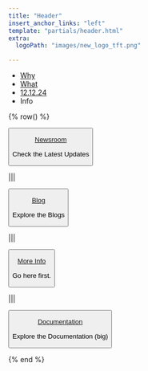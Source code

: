 ```yaml
---
title: "Header"
insert_anchor_links: "left"
template: "partials/header.html"
extra:
  logoPath: "images/new_logo_tft.png"

---
```


- [Why]("/why")
- [What]("/what")
- [12.12.24]("/action")
- Info


{% row() %}

<button class="dropdown" onclick="window.location.href='/newsroom'">

[Newsroom](/newsroom)
<br>
<p class="text-sm">Check the Latest Updates</p>

</button>

|||

<button class="dropdown" onclick="window.location.href='/blog'">

[Blog](/blog)
<br>
<p class="text-sm">Explore the Blogs</p>

</button>

|||

<button class="dropdown" onclick="openInNewTab('https&#58;//docs.threefold.io/docs/introduction')">

[More Info](https://docs.threefold.io/docs/introduction)
<br>
<p class="text-sm">Go here first.</p>

</button>

|||

<button class="dropdown" onclick="openInNewTab('https&#58;//manual.grid.tf/')">

[Documentation](https://manual.grid.tf/)
<br>
<p class="text-sm">Explore the Documentation (big)</p>

</button>



{% end %}
